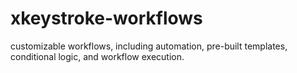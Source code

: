 # xkeystroke-workflows
customizable workflows, including automation, pre-built templates, conditional logic, and workflow execution.
